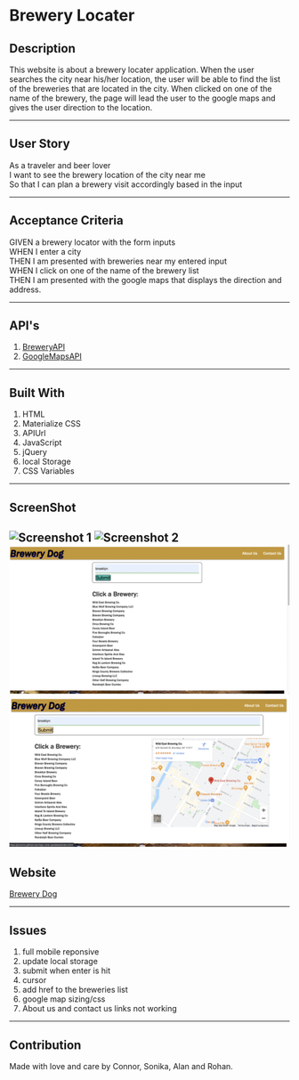 # Brewery Locater

## Description
This website is about a brewery locater application. When the user searches the city near his/her location, the user will be able to find the list of the breweries that are located in the city. When clicked on one of the name of the brewery, the page will lead the user to the google maps and gives the user direction to the location. 

---

## User Story 
As a traveler and beer lover </br>
I want to see the brewery location of the city near me </br>
So that I can plan a brewery visit accordingly based in the input

---

## Acceptance Criteria
GIVEN a brewery locator with the form inputs </br>
WHEN I enter a city </br>
THEN I am presented with breweries near my entered input </br>
WHEN I click on one of the name of the brewery list </br>
THEN I am presented with the google maps that displays the direction and address.  

---


## API's
1. [BreweryAPI](https://www.openbrewerydb.org/documentation)
2. [GoogleMapsAPI](https://developers.google.com/maps/documentation/embed/map-generator#create-project) 

---

## Built With
1. HTML
2. Materialize CSS
3. APIUrl
4. JavaScript
5. jQuery
6. local Storage
7. CSS Variables

---

## ScreenShot
![Screenshot 1](./assets/images/Screenshot(1).png)
![Screenshot 2](./assets/images/Screenshot(2).png)
![Screenshot 3](./assets/images/Screenshot(3).png)
![Screenshot 4](./assets/images/Screenshot(4).png)
---


## Website
[Brewery Dog](https://jconnro.github.io/brewery-dog/)

---

## Issues 
1. full mobile reponsive 
2. update local storage
3. submit when enter is hit
4. cursor
5. add href to the breweries list
6. google map sizing/css
7. About us and contact us links not working

---


## Contribution
Made with love and care by Connor, Sonika, Alan and Rohan. 
